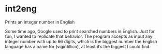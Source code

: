 # int2eng
Prints an integer number in English


Some time ago, Google used to print searched numbers in English. Just for fun, I wanted to
replicate that behavior.
The program accepts as input any integer number with up to 66 digits, which is the biggest
number the English language has a name for (vigintillion), at least it’s the biggest I
could find.
